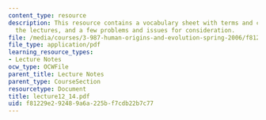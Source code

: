 ```yaml
---
content_type: resource
description: This resource contains a vocabulary sheet with terms and concepts from
  the lectures, and a few problems and issues for consideration.
file: /media/courses/3-987-human-origins-and-evolution-spring-2006/f81229e292489a6a225bf7cdb22b7c77_lecture12_14.pdf
file_type: application/pdf
learning_resource_types:
- Lecture Notes
ocw_type: OCWFile
parent_title: Lecture Notes
parent_type: CourseSection
resourcetype: Document
title: lecture12_14.pdf
uid: f81229e2-9248-9a6a-225b-f7cdb22b7c77
---
```

